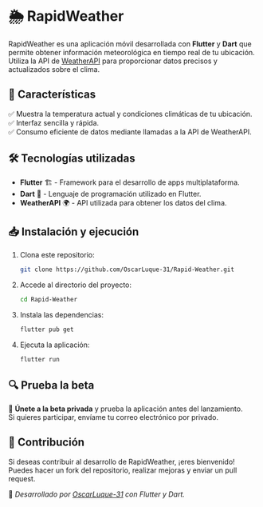 # 🌦️ RapidWeather

RapidWeather es una aplicación móvil desarrollada con **Flutter** y **Dart** que permite obtener información meteorológica en tiempo real de tu ubicación. Utiliza la API de [WeatherAPI](https://www.weatherapi.com/) para proporcionar datos precisos y actualizados sobre el clima.

## 🚀 Características

✅ Muestra la temperatura actual y condiciones climáticas de tu ubicación.  
✅ Interfaz sencilla y rápida.  
✅ Consumo eficiente de datos mediante llamadas a la API de WeatherAPI.  

## 🛠️ Tecnologías utilizadas

- **Flutter** 🏗️ - Framework para el desarrollo de apps multiplataforma.
- **Dart** 🎯 - Lenguaje de programación utilizado en Flutter.
- **WeatherAPI** 🌍 - API utilizada para obtener los datos del clima.

## 📥 Instalación y ejecución

1. Clona este repositorio:
   ```sh
   git clone https://github.com/OscarLuque-31/Rapid-Weather.git
   ```
2. Accede al directorio del proyecto:
   ```sh
   cd Rapid-Weather
   ```
3. Instala las dependencias:
   ```sh
   flutter pub get
   ```
4. Ejecuta la aplicación:
   ```sh
   flutter run
   ```

## 🔍 Prueba la beta

📲 **Únete a la beta privada** y prueba la aplicación antes del lanzamiento.  
Si quieres participar, envíame tu correo electrónico por privado.

## 📌 Contribución

Si deseas contribuir al desarrollo de RapidWeather, ¡eres bienvenido! Puedes hacer un fork del repositorio, realizar mejoras y enviar un pull request.

🚀 _Desarrollado por [OscarLuque-31](https://github.com/OscarLuque-31) con Flutter y Dart._
